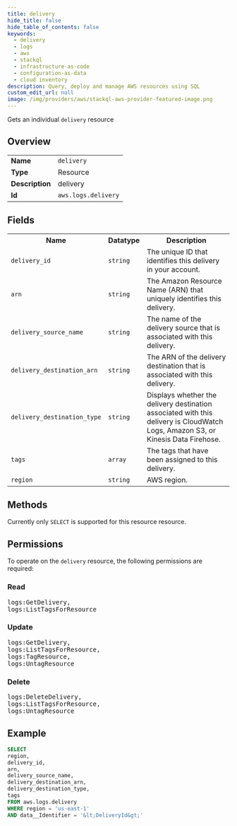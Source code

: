 ```yaml
---
title: delivery
hide_title: false
hide_table_of_contents: false
keywords:
  - delivery
  - logs
  - aws
  - stackql
  - infrastructure-as-code
  - configuration-as-data
  - cloud inventory
description: Query, deploy and manage AWS resources using SQL
custom_edit_url: null
image: /img/providers/aws/stackql-aws-provider-featured-image.png
---
```

Gets an individual <code>delivery</code> resource

## Overview
<table><tbody>
<tr><td><b>Name</b></td><td><code>delivery</code></td></tr>
<tr><td><b>Type</b></td><td>Resource</td></tr>
<tr><td><b>Description</b></td><td>delivery</td></tr>
<tr><td><b>Id</b></td><td><code>aws.logs.delivery</code></td></tr>
</tbody></table>

## Fields
<table><tbody>
<tr><th>Name</th><th>Datatype</th><th>Description</th></tr>
<tr><td><code>delivery_id</code></td><td><code>string</code></td><td>The unique ID that identifies this delivery in your account.</td></tr>
<tr><td><code>arn</code></td><td><code>string</code></td><td>The Amazon Resource Name (ARN) that uniquely identifies this delivery.</td></tr>
<tr><td><code>delivery_source_name</code></td><td><code>string</code></td><td>The name of the delivery source that is associated with this delivery.</td></tr>
<tr><td><code>delivery_destination_arn</code></td><td><code>string</code></td><td>The ARN of the delivery destination that is associated with this delivery.</td></tr>
<tr><td><code>delivery_destination_type</code></td><td><code>string</code></td><td>Displays whether the delivery destination associated with this delivery is CloudWatch Logs, Amazon S3, or Kinesis Data Firehose.</td></tr>
<tr><td><code>tags</code></td><td><code>array</code></td><td>The tags that have been assigned to this delivery.</td></tr>
<tr><td><code>region</code></td><td><code>string</code></td><td>AWS region.</td></tr>

</tbody></table>

## Methods
Currently only <code>SELECT</code> is supported for this resource resource.

## Permissions

To operate on the <code>delivery</code> resource, the following permissions are required:

### Read
<pre>
logs:GetDelivery,
logs:ListTagsForResource</pre>

### Update
<pre>
logs:GetDelivery,
logs:ListTagsForResource,
logs:TagResource,
logs:UntagResource</pre>

### Delete
<pre>
logs:DeleteDelivery,
logs:ListTagsForResource,
logs:UntagResource</pre>


## Example
```sql
SELECT
region,
delivery_id,
arn,
delivery_source_name,
delivery_destination_arn,
delivery_destination_type,
tags
FROM aws.logs.delivery
WHERE region = 'us-east-1'
AND data__Identifier = '&lt;DeliveryId&gt;'
```
